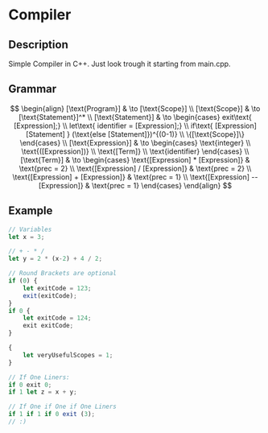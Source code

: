 # Compiler

## Description

Simple Compiler in C++. Just look trough it starting from main.cpp.  

## Grammar

$$
\begin{align}
[\text{Program}] & \to  [\text{Scope}] \\
[\text{Scope}] & \to [\text{Statement}]^*  \\
[\text{Statement}] & \to \begin{cases}
	exit\text{ [Expression];}  \\
	let\text{ identifier  = [Expression];}  \\
	if\text{ [Expression] [Statement] } (\text{else [Statement]})^{(0-1)} \\
	\{[\text{Scope}]\}
\end{cases}  \\
[\text{Expression}] & \to  \begin{cases}
	\text{integer}  \\
	\text{([Expression])} \\
	\text{[Term]} \\
	\text{identifier}
\end{cases}  \\
[\text{Term}] & \to  \begin{cases}
	\text{[Expression] * [Expression]}  & \text{prec = 2} \\
	\text{[Expression] / [Expression]}  & \text{prec = 2} \\
	\text{[Expression] + [Expression]} & \text{prec = 1}  \\
	\text{[Expression] -- [Expression]} & \text{prec = 1}
\end{cases}
\end{align}
$$

## Example

``` Javascript
// Variables
let x = 3;

// + - * /
let y = 2 * (x-2) + 4 / 2;

// Round Brackets are optional
if (0) {
    let exitCode = 123;
    exit(exitCode);
}
if 0 {
    let exitCode = 124;
    exit exitCode;
}

{
    let veryUsefulScopes = 1;
}

// If One Liners:
if 0 exit 0;
if 1 let z = x + y;

// If One if One if One Liners
if 1 if 1 if 0 exit (3);
// :)
```
